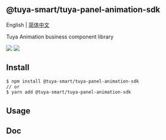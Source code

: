 ## @tuya-smart/tuya-panel-animation-sdk

English | [简体中文](./README-zh_CN.md)

Tuya Animation business component library

[![](https://img.shields.io/npm/v/@tuya-smart/tuya-panel-animation-sdk/latest.svg)](https://www.npmjs.com/package/@tuya-smart/tuya-panel-animation-sdk)
![](https://codecov.io/gh/tuya/tuya-panel-sdk/branch/main/graph/badge.svg?flag=animation)

## Install

```sh
$ npm install @tuya-smart/tuya-panel-animation-sdk
// or
$ yarn add @tuya-smart/tuya-panel-animation-sdk
```

## Usage

## Doc
